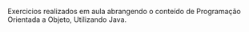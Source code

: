 Exercicios realizados em aula abrangendo o conteído de Programação Orientada a Objeto, Utilizando Java.
